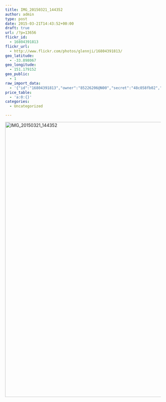 ```yaml
---
title: IMG_20150321_144352
author: admin
type: post
date: 2015-03-21T14:43:52+00:00
draft: true
url: /?p=13656
flickr_id:
  - 16804391813
flickr_url:
  - http://www.flickr.com/photos/glennji/16804391813/
geo_latitude:
  - -33.898067
geo_longitude:
  - 151.179152
geo_public:
  - 1
raw_import_data:
  - '{"id":"16804391813","owner":"85226206@N00","secret":"48c058fb02","server":"5348","farm":6,"title":"IMG_20150321_144352","ispublic":0,"isfriend":0,"isfamily":0,"description":{"_content":""},"dateupload":"1431091147","lastupdate":"1431091157","datetaken":"2015-03-21 14:43:52","datetakengranularity":"0","datetakenunknown":"0","ownername":"glennji","tags":"","machine_tags":"","originalsecret":"27f9dc27e9","originalformat":"jpg","latitude":"-33.898067","longitude":"151.179152","accuracy":"16","context":0,"place_id":"mVM9SAlWULg30esh","woeid":"7225564","geo_is_family":0,"geo_is_friend":0,"geo_is_contact":0,"geo_is_public":0,"media":"photo","media_status":"ready","url_o":"https://farm6.staticflickr.com/5348/16804391813_27f9dc27e9_o.jpg","height_o":"4208","width_o":"3120"}'
price_table:
  - 'a:0:{}'
categories:
  - Uncategorized

---
```

<p class="flickr-image">
  <a href="http://www.flickr.com/photos/glennji/16804391813/" class="flickr-link"><img src="/wp-content/uploads/2015/03/16804391813_27f9dc27e9_o-759x1024.jpg" width="660" height="890" alt="IMG_20150321_144352" class="keyring-img" /></a>
</p>
